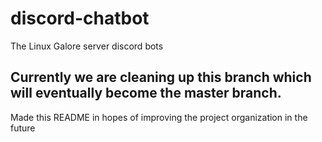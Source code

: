 # discord-chatbot
The Linux Galore server discord bots

## Currently we are cleaning up this branch which will eventually become the master branch.
Made this README in hopes of improving the project organization in the future
